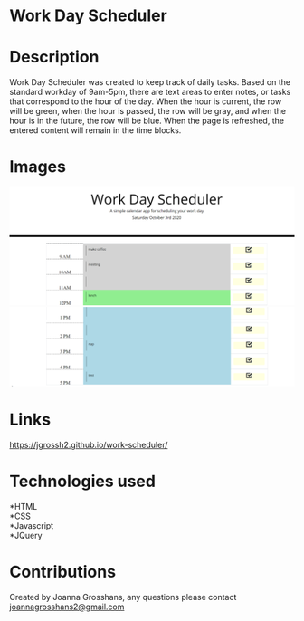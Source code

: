 # Work Day Scheduler
# Description

Work Day Scheduler was created to keep track of daily tasks. Based on the standard workday of 9am-5pm, there are text areas to enter notes, or tasks that correspond to the hour of the day. When the hour is current, the row will be green, when the hour is passed, the row will be gray, and when the hour is in the future, the row will be blue. When the page is refreshed, the entered content will remain in the time blocks.

# Images 
![Work day scheduler.](./images/Work-Day1.png) <br> ![Work day scheduler.](./images/Work-Day2.png)




# Links
 https://jgrossh2.github.io/work-scheduler/


# Technologies used
 *HTML <br>
 *CSS <br>
 *Javascript <br>
 *JQuery 
 

 # Contributions
 Created by Joanna Grosshans, any questions please contact <joannagrosshans2@gmail.com>
